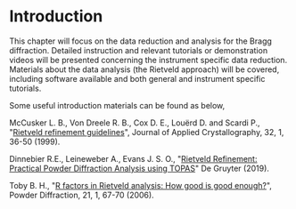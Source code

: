Introduction
===

This chapter will focus on the data reduction and analysis for the Bragg diffraction. Detailed instruction and relevant tutorials or demonstration videos will be presented concerning the instrument specific data reduction. Materials about the data analysis (the Rietveld approach) will be covered, including software available and both general and instrument specific tutorials.

Some useful introduction materials can be found as below,

McCusker L. B., Von Dreele R. B., Cox D. E., Louërd D. and Scardi P., "[Rietveld refinement guidelines](https://journals.iucr.org/j/issues/1999/01/00/gl0561/)", Journal of Applied Crystallography, 32, 1, 36-50 (1999).

Dinnebier R.E., Leineweber A., Evans J. S. O., "[Rietveld Refinement: Practical Powder Diffraction Analysis using TOPAS](https://www.degruyter.com/document/doi/10.1515/9783110461381/html)" De Gruyter (2019).

Toby B. H., "[R factors in Rietveld analysis: How good is good enough?](https://doi.org/10.1154/1.2179804)", Powder Diffraction, 21, 1, 67-70 (2006).